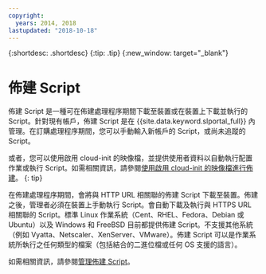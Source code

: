 ```yaml
---
copyright:
  years: 2014, 2018
lastupdated: "2018-10-18"
---
```


{:shortdesc: .shortdesc}
{:tip: .tip}
{:new_window: target="_blank"}

# 佈建 Script

佈建 Script 是一種可在佈建處理程序期間下載至裝置或在裝置上下載並執行的 Script。針對現有帳戶，佈建 Script 是在 {{site.data.keyword.slportal_full}} 內管理。在訂購處理程序期間，您可以手動輸入新帳戶的 Script，或尚未追蹤的 Script。

或者，您可以使用啟用 cloud-init 的映像檔，並提供使用者資料以自動執行配置作業或執行 Script。如需相關資訊，請參閱[使用啟用 cloud-init 的映像檔進行佈建](/docs/infrastructure/image-templates/image_cloud-init.html#provisioning-with-a-cloud-init-enabled-image)。
{: tip}

在佈建處理程序期間，會將與 HTTP URL 相關聯的佈建 Script 下載至裝置。佈建之後，管理者必須在裝置上手動執行 Script。會自動下載及執行與 HTTPS URL 相關聯的 Script。標準 Linux 作業系統（Cent、RHEL、Fedora、Debian 或 Ubuntu）以及 Windows 和 FreeBSD 目前都提供佈建 Script。不支援其他系統（例如 Vyatta、Netscaler、XenServer、VMware）。佈建 Script 可以是作業系統所執行之任何類型的檔案（包括結合的二進位檔或任何 OS 支援的語言）。

如需相關資訊，請參閱[管理佈建 Script](add-provisioning-script.html)。
